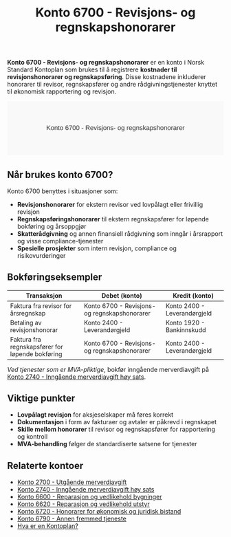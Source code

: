 ﻿---
title: "Konto 6700 - Revisjons- og regnskapshonorarer"
meta_title: "6700-revisjons-og-regnskapshonorarer"
meta_description: '**Konto 6700 - Revisjons- og regnskapshonorarer** er en konto i Norsk Standard Kontoplan som brukes til å registrere **kostnader til revisjonshonorarer og regn...'
slug: 6700-revisjons-og-regnskapshonorarer
type: blog
layout: pages/single
---

**Konto 6700 - Revisjons- og regnskapshonorarer** er en konto i Norsk Standard Kontoplan som brukes til å registrere **kostnader til revisjonshonorarer og regnskapsføring**. Disse kostnadene inkluderer honorarer til revisor, regnskapsfører og andre rådgivningstjenester knyttet til økonomisk rapportering og revisjon.

![Illustrasjon av konto 6700 revisjons- og regnskapshonorarer](6700-revisjons-og-regnskapshonorarer-image.svg)

## Når brukes konto 6700?

Konto 6700 benyttes i situasjoner som:

* **Revisjonshonorarer** for ekstern revisor ved lovpålagt eller frivillig revisjon
* **Regnskapsføringshonorarer** til ekstern regnskapsfører for løpende bokføring og årsoppgjør
* **Skatterådgivning** og annen finansiell rådgivning som inngår i årsrapport og visse compliance-tjenester
* **Spesielle prosjekter** som intern revisjon, compliance og risikovurderinger

## Bokføringseksempler

| Transaksjon                                   | Debet (konto)                                          | Kredit (konto)         |
| --------------------------------------------- | ------------------------------------------------------ | ---------------------- |
| Faktura fra revisor for årsregnskap           | Konto 6700 - Revisjons- og regnskapshonorarer          | Konto 2400 - Leverandørgjeld |
| Betaling av revisjonshonorar                   | Konto 2400 - Leverandørgjeld                            | Konto 1920 - Bankinnskudd    |
| Faktura fra regnskapsfører for løpende bokføring | Konto 6700 - Revisjons- og regnskapshonorarer        | Konto 2400 - Leverandørgjeld |

*Ved tjenester som er MVA-pliktige*, bokfør inngående merverdiavgift på [Konto 2740 - Inngående merverdiavgift høy sats](/blogs/kontoplan/2740-inngaaende-merverdiavgift-hoy-sats "Konto 2740 - Inngående merverdiavgift høy sats").

## Viktige punkter

* **Lovpålagt revisjon** for aksjeselskaper må føres korrekt
* **Dokumentasjon** i form av fakturaer og avtaler er påkrevd i regnskapet
* **Skille mellom honorarer** til revisor og regnskapsfører for rapportering og kontroll
* **MVA-behandling** følger de standardiserte satsene for tjenester

## Relaterte kontoer

* [Konto 2700 - Utgående merverdiavgift](/blogs/kontoplan/2700-utgaende-merverdiavgift "Konto 2700 - Utgående merverdiavgift")
* [Konto 2740 - Inngående merverdiavgift høy sats](/blogs/kontoplan/2740-inngaaende-merverdiavgift-hoy-sats "Konto 2740 - Inngående merverdiavgift høy sats")
* [Konto 6600 - Reparasjon og vedlikehold bygninger](/blogs/kontoplan/6600-reparasjon-og-vedlikehold-bygninger "Konto 6600 - Reparasjon og vedlikehold bygninger")
* [Konto 6620 - Reparasjon og vedlikehold utstyr](/blogs/kontoplan/6620-reparasjon-og-vedlikehold-utstyr "Konto 6620 - Reparasjon og vedlikehold utstyr")
* [Konto 6720 - Honorarer for økonomisk og juridisk bistand](/blogs/kontoplan/6720-honorarer-for-okonomisk-og-juridisk-bistand "Konto 6720 - Honorarer for økonomisk og juridisk bistand")
* [Konto 6790 - Annen fremmed tjeneste](/blogs/kontoplan/6790-annen-fremmed-tjeneste "Konto 6790 - Annen fremmed tjeneste")
* [Hva er en Kontoplan?](/blogs/regnskap/hva-er-kontoplan "Hva er en Kontoplan? Komplett Guide til Kontoplaner i Norsk Regnskap")






